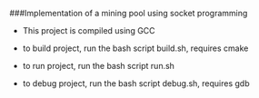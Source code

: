 ###Implementation of a mining pool using socket programming

- This project is compiled using GCC

- to build project, run the bash script build.sh, requires cmake

- to run project, run the bash script run.sh

- to debug project, run the bash script debug.sh, requires gdb
